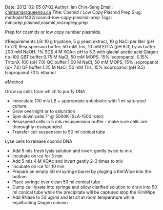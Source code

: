 Date: 2012-02-05 07:02
Author: Ian Chin-Sang
Email: chinsang@queensu.ca
Title: Cosmid / Low Copy Plasmid Prep
Slug: methods/1432/cosmid-low-copy-plasmid-prep
Tags: miniprep,plasmid,cosmid,microprep,prep

Prep for cosmids or low copy number plasmids.





#Requirements
LB: 10 g tryptone, 5 g yeast extract, 10 g NaCl per liter (pH to 7.0)
Resuspension buffer: 50 mM Tris, 10 mM EDTA (pH 8.0)
Lysis buffer: 200 mM NaOH, 1% SDS
4 M KOAc: pH to 5.3 with glacial acetic acid
Qiagen tip-100
QBT buffer:0.75 M NaCl, 50 mM MOPS, 15% isopropanol, 0.15% TritonX-100 (pH 7.0)
QC buffer:1.00 M NaCl, 50 mM MOPS, 15% isopropanol (pH 7.0)
QF buffer:1.25 M NaCl, 50 mM Tris, 15% isopropanol (pH 8.5)
Isopropanol
70% ethanol

#Method

Grow up cells from which to purify DNA

* Innoculate 100 mls LB + appropriate antiobiotic with 1 ml saturated culture
* Grow overnight or to saturation
* Spin down cells 7' @ 5000K (SLA-1500 rotor)
* Resuspend cells in 5 mls resuspension buffer - make sure cells are thoroughly resuspended
* Transfer cell suspension to 50 ml conical tube



Lyse cells to release cosmid DNA

* Add 5 mls fresh lysis solution and invert gently twice to mix
* Incubate on ice for 5 min
* Add 5 mls 4 M KOAc and invert gently 2-3 times to mix
* Incubate on ice for 10 min
* Prepare an empty 50 ml syringe barrel by pluging a KimWipe into the bottom
* Place syringe over clean 50 ml conical tube
* Dump cell lysate into syringe and allow clarified solution to drain into 50 ml conical tube while the precipitate will be captured atop the KimWipe
* Add RNase to 50 ug/ml and let sit at room temperature while equilbrating Qiagen column






